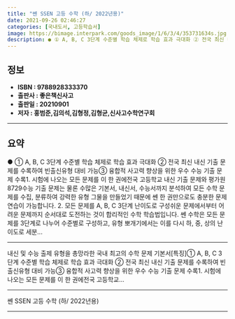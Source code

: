 ```yaml
---
title: "쎈 SSEN 고등 수학 (하/ 2022년용)"
date: 2021-09-26 02:46:27
categories: [국내도서, 고등학습서]
image: https://bimage.interpark.com/goods_image/1/6/3/4/353731634s.jpg
description: ● ① A, B, C 3단계 수준별 학습 체제로 학습 효과 극대화 ② 전국 최신 내신 기출 문제를 수록하여 빈출신유형 대비 가능③ 융합적 사고력 향상을 위한 우수 수능 기출 문제 수록1. 시험에 나오는 모든 문제를 이 한 권에전국 고등학교 내신 기출 문제와 평가원8729수능 기출 문제
---
```


## **정보**

- **ISBN : 9788928333370**
- **출판사 : 좋은책신사고**
- **출판일 : 20210901**
- **저자 : 홍범준,김의석,김형정,김형균,신사고수학연구회**

------



## **요약**

●  ① A, B, C 3단계 수준별 학습 체제로 학습 효과 극대화 ② 전국 최신 내신 기출 문제를 수록하여 빈출신유형 대비 가능③ 융합적 사고력 향상을 위한 우수 수능 기출 문제 수록1. 시험에 나오는 모든 문제를 이 한 권에전국 고등학교 내신 기출 문제와 평가원8729수능 기출 문제는 물론 수많은 기본서, 내신서, 수능서까지 분석하여 모든 수학 문제를 수집, 분류하여 강력한 유형 그물을 만들었기 때문에 쎈 한 권만으로도 충분한 문제 연습이 가능합니다. 2. 모든 문제를 A, B, C 3단계 난이도로 구성쉬운 문제에서부터 어려운 문제까지 순서대로 도전하는 것이 합리적인 수학 학습법입니다. 쎈 수학은 모든 문제를 3단계로 나누어 수준별로 구성하고, 유형 뽀개기에서는 이를 다시 하, 중, 상의 난이도로 세분...

------

내신 및 수능 출제 유형을 총망라한 국내 최고의 수학 문제 기본서[특징]① A, B, C 3단계 수준별 학습 체제로 학습 효과 극대화 ② 전국 최신 내신 기출 문제를 수록하여 빈출신유형 대비 가능③ 융합적 사고력 향상을 위한 우수 수능 기출 문제 수록1. 시험에 나오는 모든 문제를 이 한 권에전국 고등학교... 

------


쎈 SSEN 고등 수학 (하/ 2022년용) 

------


